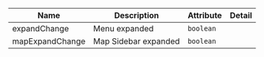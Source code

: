 | Name       | Description                   | Attribute        | Detail |
|------------|-------------------------------|------------------|--------|
|expandChange| Menu expanded | `boolean`
|mapExpandChange| Map Sidebar expanded | `boolean`
